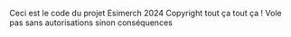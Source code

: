 Ceci est le code du projet Esimerch 2024
Copyright tout ça tout ça !
Vole pas sans autorisations sinon conséquences
